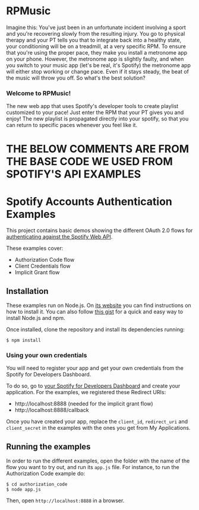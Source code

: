 # RPMusic
Imagine this: You've just been in an unfortunate incident involving a sport and you're recovering slowly from the resulting injury. 
You go to physical therapy and your PT tells you that to integrate back into a healthy state, your conditioning will be on a treadmill,
at a very specific RPM. To ensure that you're using the proper pace, they make you install a metronome app on your phone. However, the 
metronome app is slightly faulty, and when you switch to your music app (let's be real, it's Spotify) the metronome app will either stop
working or change pace. Even if it stays steady, the beat of the music will throw you off. So what's the best solution?
### Welcome to RPMusic!
The new web app that uses Spotify's developer tools to create playlist customized to your pace! Just enter the RPM that your PT gives
you and enjoy! The new playlist is propagated directly into your spotify, so that you can return to specific paces whenever you feel
like it.









# THE BELOW COMMENTS ARE FROM THE BASE CODE WE USED FROM SPOTIFY'S API EXAMPLES 
# Spotify Accounts Authentication Examples

This project contains basic demos showing the different OAuth 2.0 flows for [authenticating against the Spotify Web API](https://developer.spotify.com/web-api/authorization-guide/).

These examples cover:

* Authorization Code flow
* Client Credentials flow
* Implicit Grant flow

## Installation

These examples run on Node.js. On [its website](http://www.nodejs.org/download/) you can find instructions on how to install it. You can also follow [this gist](https://gist.github.com/isaacs/579814) for a quick and easy way to install Node.js and npm.

Once installed, clone the repository and install its dependencies running:

    $ npm install

### Using your own credentials
You will need to register your app and get your own credentials from the Spotify for Developers Dashboard.

To do so, go to [your Spotify for Developers Dashboard](https://beta.developer.spotify.com/dashboard) and create your application. For the examples, we registered these Redirect URIs:

* http://localhost:8888 (needed for the implicit grant flow)
* http://localhost:8888/callback

Once you have created your app, replace the `client_id`, `redirect_uri` and `client_secret` in the examples with the ones you get from My Applications.

## Running the examples
In order to run the different examples, open the folder with the name of the flow you want to try out, and run its `app.js` file. For instance, to run the Authorization Code example do:

    $ cd authorization_code
    $ node app.js

Then, open `http://localhost:8888` in a browser.
